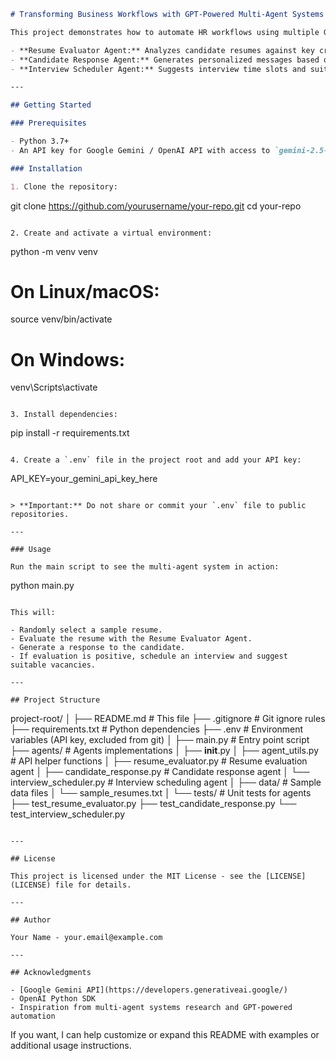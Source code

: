 ```markdown
# Transforming Business Workflows with GPT-Powered Multi-Agent Systems

This project demonstrates how to automate HR workflows using multiple GPT-powered chat agents (Google Gemini API). The system includes:

- **Resume Evaluator Agent:** Analyzes candidate resumes against key criteria.
- **Candidate Response Agent:** Generates personalized messages based on evaluation results.
- **Interview Scheduler Agent:** Suggests interview time slots and suitable job vacancies.

---

## Getting Started

### Prerequisites

- Python 3.7+
- An API key for Google Gemini / OpenAI API with access to `gemini-2.5-flash` or similar models.

### Installation

1. Clone the repository:

```
git clone https://github.com/yourusername/your-repo.git
cd your-repo
```

2. Create and activate a virtual environment:

```
python -m venv venv
# On Linux/macOS:
source venv/bin/activate
# On Windows:
venv\Scripts\activate
```

3. Install dependencies:

```
pip install -r requirements.txt
```

4. Create a `.env` file in the project root and add your API key:

```
API_KEY=your_gemini_api_key_here
```

> **Important:** Do not share or commit your `.env` file to public repositories.

---

### Usage

Run the main script to see the multi-agent system in action:

```
python main.py
```

This will:

- Randomly select a sample resume.
- Evaluate the resume with the Resume Evaluator Agent.
- Generate a response to the candidate.
- If evaluation is positive, schedule an interview and suggest suitable vacancies.

---

## Project Structure

```
project-root/
│
├── README.md                    # This file
├── .gitignore                   # Git ignore rules
├── requirements.txt             # Python dependencies
├── .env                        # Environment variables (API key, excluded from git)
│
├── main.py                     # Entry point script
├── agents/                     # Agents implementations
│   ├── __init__.py
│   ├── agent_utils.py          # API helper functions
│   ├── resume_evaluator.py     # Resume evaluation agent
│   ├── candidate_response.py   # Candidate response agent
│   └── interview_scheduler.py # Interview scheduling agent
│
├── data/                       # Sample data files
│   └── sample_resumes.txt
│
└── tests/                      # Unit tests for agents
    ├── test_resume_evaluator.py
    ├── test_candidate_response.py
    └── test_interview_scheduler.py
```

---

## License

This project is licensed under the MIT License - see the [LICENSE](LICENSE) file for details.

---

## Author

Your Name - your.email@example.com

---

## Acknowledgments

- [Google Gemini API](https://developers.generativeai.google/)
- OpenAI Python SDK  
- Inspiration from multi-agent systems research and GPT-powered automation

```

If you want, I can help customize or expand this README with examples or additional usage instructions.
